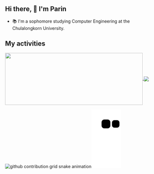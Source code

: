 ## Hi there, 👋  I'm Parin

- 📚 I'm a sophomore studying Computer Engineering at the Chulalongkorn University.

## My activities

<a href="https://github.com/rynparin">
  <img width=450 height=170 align="center" src="https://github-readme-stats.vercel.app/api?username=rynparin&theme=midnight-purple&show_icons=true&bg_color=0D1117&hide_border=true&count_private=true" />
</a>
<a href="https://github.com/rynparin">
  <img align="center" src="https://github-readme-stats.vercel.app/api/top-langs/?username=rynparin&theme=midnight-purple&layout=compact&bg_color=0D1117&hide_border=true&count_private=true" />
</a>


![github contribution grid snake animation](https://raw.githubusercontent.com/rynparin/rynparin/output/github-contribution-grid-snake-dark.svg#gh-dark-mode-only)![github contribution grid snake animation](https://raw.githubusercontent.com/rynparin/rynparin/output/github-contribution-grid-snake.svg#gh-light-mode-only)


